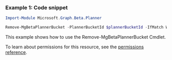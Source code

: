 ### Example 1: Code snippet

```powershellImport-Module Microsoft.Graph.Beta.Planner

Remove-MgBetaPlannerBucket -PlannerBucketId $plannerBucketId -IfMatch W/'"JzEtVGFzayAgQEBAQEBAQEBAQEBAQEBAWCc="'
```
This example shows how to use the Remove-MgBetaPlannerBucket Cmdlet.
To learn about permissions for this resource, see the [permissions reference](/graph/permissions-reference).

